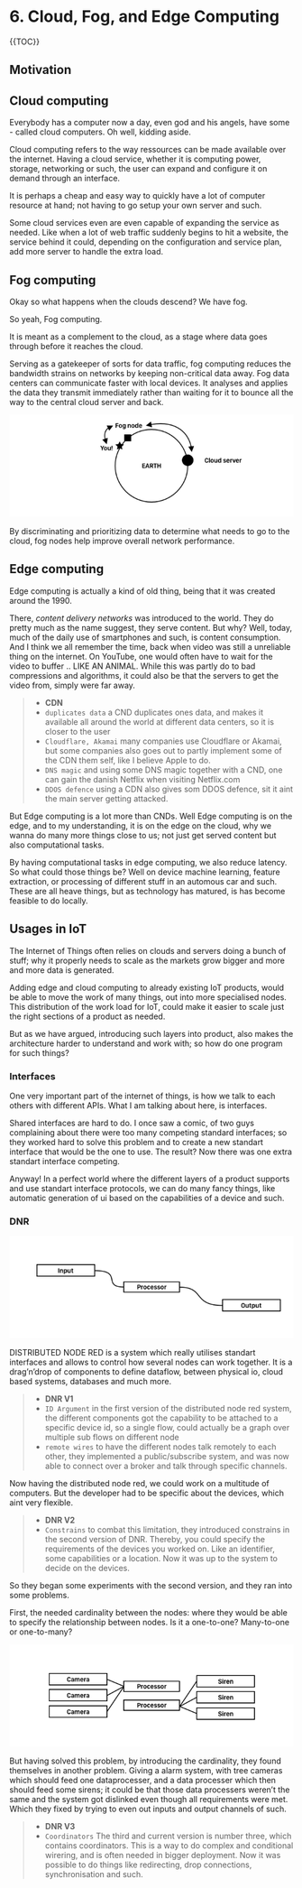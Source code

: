 # 6. Cloud, Fog, and Edge Computing

{{TOC}}

## Motivation 

## Cloud computing

Everybody has a computer now a day, even god and his angels, have some - called cloud computers. Oh well, kidding aside.

Cloud computing refers to the way ressources can be made available over the internet. Having a cloud service, whether it is computing power, storage, networking or such, the user can expand and configure it on demand through an interface.

It is perhaps a cheap and easy way to quickly have a lot of computer resource at hand; not having to go setup your own server and such.

Some cloud services even are even capable of expanding the service as needed. Like when a lot of web traffic suddenly begins to hit a website, the service behind it could, depending on the configuration and service plan, add more server to handle the extra load.

## Fog computing

Okay so what happens when the clouds descend? We have fog.

So yeah, Fog computing.

It is meant as a complement to the cloud, as a stage where data goes through before it reaches the cloud.

Serving as a gatekeeper of sorts for data traffic, fog computing reduces the bandwidth strains on networks by keeping non-critical data away. Fog data centers can communicate faster with local devices. It analyses and applies the data they transmit immediately rather than waiting for it to bounce all the way to the central cloud server and back. 

![](fognode.png)

By discriminating and prioritizing data to determine what needs to go to the cloud, fog nodes help improve overall network performance.

## Edge computing

Edge computing is actually a kind of old thing, being that it was created around the 1990.

There, _content delivery networks_ was introduced to the world.
They do pretty much as the name suggest, they serve content. But why? Well, today, much of the daily use of smartphones and such, is content consumption. And I think we all remember the time, back when video was still a unreliable thing on the internet. On YouTube, one would often have to wait for the video to buffer .. LIKE AN ANIMAL. While this was partly do to bad compressions and algorithms, it could also be that the servers to get the video from, simply were far away. 

> * **CDN**
> * `duplicates data` a CND duplicates ones data, and makes it available all around the world at different data centers, so it is closer to the user
> * `Cloudflare, Akamai` many companies use Cloudflare or Akamai, but some companies also goes out to partly implement some of the CDN them self, like I believe Apple to do.
> * `DNS magic` and using some DNS magic together with a CND, one can gain the danish Netflix when visiting Netflix.com
> * `DDOS defence` using a CDN also gives som DDOS defence, sit it aint the main server getting attacked.

But Edge computing is a lot more than CNDs. Well Edge computing is on the edge, and to my understanding, it is on the edge on the cloud, why we wanna do many more things close to us; not just get served content but also computational tasks. 

By having computational tasks in edge computing, we also reduce latency. So what could those things be? Well on device machine learning, feature extraction, or processing of different stuff in an automous car and such. These are all heave things, but as technology has matured, is has become feasible to do locally.


## Usages in IoT

The Internet of Things often relies on clouds and servers doing a bunch of stuff; why it properly needs to scale as the markets grow bigger and more and more data is generated. 

Adding edge and cloud computing to already existing IoT products, would be able to move the work of many things, out into more specialised nodes. This distribution of the work load for IoT, could make it easier to scale just the right sections of a product as needed.

But as we have argued, introducing such layers into product, also makes the architecture harder to understand and work with; so how do one program for such things?

### Interfaces

One very important part of the internet of things, is how we talk to each others with different APIs. What I am talking about here, is interfaces.

Shared interfaces are hard to do. I once saw a comic, of two guys complaining about there were too many competing standard interfaces; so they worked hard to solve this problem and to create a new standart interface that would be the one to use. The result? Now there was one extra standart interface competing.

Anyway! In a perfect world where the different layers of a product supports and use standart interface protocols, we can do many fancy things, like automatic generation of ui based on the capabilities of a device and such.

### DNR

![](dragndrop.png)

DISTRIBUTED NODE RED is a system which really utilises standart interfaces and allows to control how several nodes can work together. 
It is a drag’n’drop of components to define dataflow, between physical io, cloud based systems, databases and much more.

> * **DNR V1**
> * `ID Argument` in the first version of the distributed node red system, the different components got the capability to be attached to a specific device id, so a single flow, could actually be a graph over multiple sub flows on different node
> * `remote wires` to have the different nodes talk remotely to each other, they implemented a public/subscribe system, and was now able to connect over a broker and talk through specific channels.

Now having the distributed node red, we could work on a multitude of computers. But the developer had to be specific about the devices, which aint very flexible.

> * **DNR V2**
> * `Constrains` to combat this limitation, they introduced constrains in the second version of DNR. Thereby, you could specify the requirements of the devices you worked on. Like an identifier, some capabilities or a location. Now it was up to the system to decide on the devices.

So they began some experiments with the second version, and they ran into some problems.

First, the needed cardinality between the nodes: where they would be able to specify the relationship between nodes. Is it a one-to-one? Many-to-one or one-to-many?

![](dislink.png)

But having solved this problem, by introducing the cardinality, they found themselves in another problem. Giving a alarm system, with tree cameras which should feed one dataprocesser, and a data processer which then should feed some sirens; it could be that those data processers weren’t the same and the system got dislinked even though all requirements were met. Which they fixed by trying to even out inputs and output channels of such.

> * **DNR V3**
> * `Coordinators` The third and current version is number three, which contains coordinators. This is a way to do complex and conditional wirering, and is often needed in bigger deployment. Now it was possible to do things like redirecting, drop connections, synchronisation and such.
